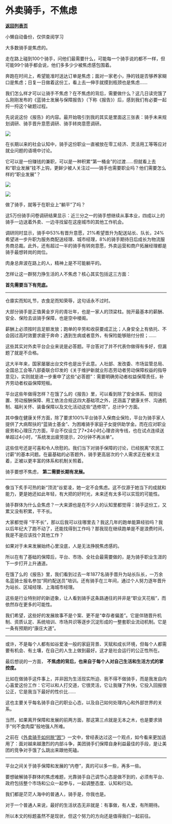 # 外卖骑手，不焦虑

[**返回列表页**](/gzh/政事堂2019)

小懒自动备份，仅供查阅学习

  

大多数骑手是焦虑的。

  

走在路上碰到100个骑手，问他们最需要什么，可能每一个骑手说的都不一样，但可能99个骑手都会说，他们多多少少被焦虑感包围着。

奔跑在时间上，希望能准时送达订单是焦虑；面对一家老小，挣的钱是否够养家糊口是焦虑；日复一日做着这份工，看上去一伸手就摸到瓶颈也是焦虑……

我们怎么样才可以让骑手不焦虑？在不焦虑的背后，需要做什么？这几日读完饿了么刚刚发布的《蓝骑士发展与保障报告》（下称《报告》）后，感到我们有必要一起捋一捋这个破题过程。

先说说这份《报告》的内容。最开始吸引到我的其实是里面这三张表：骑手未来规划调研、骑手晋升意愿调研、骑手转岗意愿调研。

  

![](https://mmbiz.qpic.cn/mmbiz_png/rxhS23yu8cPQ5DjLzwqviaoo071GQbMGQsy0NyV7Lbrs9MNhw4yKcfQhKzJRxTurcUUY2tNHKsOKKrT14ic2VZAQ/640?wx_fmt=png)

在长期以来的社会认知中，骑手这份职业一直被放在零工经济、灵活用工等等应对就业问题的语境中讨论。

它可以是一份赚钱的兼职，可以是一种积累“第一桶金”的过渡……但就看上去和“职业发展”挂不上钩，更鲜少被人关注过——骑手也需要职业吗？他们需要怎么样的“职业发展”？

  

![](https://mmbiz.qpic.cn/mmbiz_png/rxhS23yu8cPQ5DjLzwqviaoo071GQbMGQZIWYFcS39lVZKTTGRlqUjTPltA0BFZUO18dyMWAOLxu4tO9TRAhnEQ/640?wx_fmt=png)

![](https://mmbiz.qpic.cn/mmbiz_png/rxhS23yu8cPQ5DjLzwqviaoo071GQbMGQFyzo8sZaVnQIowAAEH2ViaCKP3oZyQhXEXjLoXRsDdGdJsP808je0Pw/640?wx_fmt=png)

  

做了骑手，就等于在职业上“躺平”了吗？

这5万份骑手问卷调研结果显示：近三分之一的骑手想继续从事本业，四成以上的骑手一边送着外卖、一边寻找留在这座城市的其他工作机会。

调研同时显示，骑手中53%有晋升意愿，21%希望晋升为配送站长、队长，24%希望进一步升职为服务商配送经理、城市经理，8%的骑手期待日后成长为物流服务商总裁。此外，还有超过一半的骑手有转岗意愿，外卖运营和商户拓展经理都是骑手最想转岗的岗位。

肉身总奔波在路上的人，精神上是不可能躺平的。

怎样让这一群努力挣生活的人不焦虑？核心其实包括这三方面：

**首先需要当下有兜底。**

 ****

仓廪实而知礼节，衣食足而知荣辱，这句话永不过时。

大部分骑手是正值黄金岁月的青壮年，也是一家人的顶梁柱。抛开最基本的薪酬、安全、保险去谈骑手保障，也是空中楼阁。

薪酬上必须按时且足额发放；跑单的辛劳和收获要成正比；人身安全上有依托、不会因过高时效要求疲于奔命；遇到生病或者意外，有保险能够赔付分担；……

这些其实对外卖平台企业来说是必答题。平台答对了并不代表你做得有多好，但漏题了就是不合格。

这大半年来，国家屡屡出台文件也是出于此意。人社部、发改委、市场监管总局、全国总工会等八部委联合印发的《关于维护新就业形态劳动者劳动保障权益的指导意见》，实则就是进一步重申了这些“必答题”：需要明确劳动者权益保障责任，补齐劳动者权益保障短板。

平台这些年做得怎样？在饿了么的《报告》里，可以看到除了安全体系、规则设置、劳动报酬保障、用工依法合规这四大基础项之外，还涵盖了健康关怀、沟通机制、福利关怀、装备保障以及文化活动这些“选修项”，总计9个方面。

其中像在健康关怀方面，除了要求100%平台骑手入保商业保险，平台为骑手家人提供了大病帮扶的“蓝骑士基金”、为困难骑手家庭子女提供助学金。而在应对职业疲劳和心理压力方面，平台不仅设立了7*24小时心理咨询专线，也在试点连续送单超过4小时，“系统发出疲劳提示，20分钟不再派单”。

这些信号还是可喜和令人欣慰的。我们当下对骑手保障的讨论，已经脱离“农民工讨薪”的基本问题。在最基础的必答题外，骑手更高层次的个人需求正在被关注着，正被以更丰富的体系和机制关照着。

骑手要想不焦虑， **第二需要长期有发展。**

 ****

像当下炙手可热的新“顶流”谷爱凌，她一定不会焦虑。这不仅源于她当下的成就和能力，更是她还如此年轻，有大把的好时光，未来还有太多可以实现的可能性。

骑手群体为什么会焦虑？一大来源也是在不少人的认知里都觉得：骑手这份工，又累又没有积累，干不长。

大家都觉得
“干不长”，那以后我可以往哪里去？我这几年的跑单能算经验吗？我以后年纪大了跑不动了，还能找得到工作吗？那我现在继续跑单是不是浪费时间，我是不是应该找个其他工作？

如果对于未来发展始终心里没底，人是无法挣脱焦虑感的。

所以在有了基础的保障后，平台、市场、全社会最需要做的，是为骑手职业生涯的下一步打开上升通道。

在饿了么的《报告》里，我们看到过去一年1877名骑手晋升为站长队长，一万余名蓝骑士报名参加“网约配送员”培训。还有骑手在三年间，通过个人努力逐年晋升为站长、区域经理、上海城市经理。

这些是行业特别好的新迹象，让人看到骑手这条路通往的并非是“职业天花板”，而依然存在更多的可能性。

我们希望，这些好的发展故事不是个案、更不是“幸存者偏差”。它是伴随晋升机制、资质认定、系统培训、市场共识等逐步沉淀形成的一整套职业流动机制。它是一条有预期的“康庄大道”。

 ****

或许，不是每个人都有如谷爱凌一般的家庭背景、天赋和成长环境，但每个人都需要有机会、有土壤，在自己的人生上做到最好。这才是社会运行的公正性所在。

最后想说的一方面， **不焦虑的背后，也来自于每个人对自己生活和生活方式的掌控度。**

比如在做骑手这件事上，并非因为生活现实所迫、我不得不做骑手，而是我发自内心喜爱这份工作：它可以和人打交道，它很灵活，它让我赚了外快，它投入回报很公正，它是我当下最好的性价比……

这也主要关乎每名骑手自己的职业心态，以及自己如何处理内心和外部世界的关系。

当然，如果离开保障和发展的前两方面，那这第三点就是无本之木，也是要求骑手“何不食肉糜”般地强人所难。

之前在《[外卖骑手如何脱“困”](https://mp.weixin.qq.com/s?__biz=MzAwMzU1ODAwOQ==&mid=2650339643&idx=2&sn=613d148787cfb4fb1c1b028d3c6f1849&scene=21#wechat_redirect)》一文中，曾经表达过这一个观点，如今看来更加适用了：面对越来越激烈的内部斗争，美团骑手们保障自身利益最佳的手段，是让美团的竞争对手饿了么跳出来跟他死磕。

 ****

平台之间关于骑手保障和发展的“内卷”，真的可以多一些，再多一些。

要想破解骑手群体的焦虑难题，光靠骑手自己调节心态是做不到的，必须有平台、政府包括整个市场和公众一起参与，一起调整态度、认知和行动。

我们都是茫茫人海中的普通人，骑手是，你我也是。

对于一个普通人来说，最好的生活状态无非就是：有事做，有人爱，有所期待。

所以本文的标题虽然不是现状，但这个努力的方向还是值得我们一起前往。

